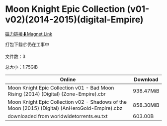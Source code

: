 # Moon Knight Epic Collection (v01-v02)(2014-2015)(digital-Empire)

[磁力链接⬇Magnet Link](magnet:?xt=urn:btih:84e57a1078ba279f86c6bbb743da01f66988edbb&dn=Moon%20Knight%20Epic%20Collection%20%28v01-v02%29%282014-2015%29%28digital-Empire%29)

打包下载📦仍在工事中

文件数：3

总大小：1.75GiB

Online | Download
--- | ---
Moon Knight Epic Collection v01 - Bad Moon Rising (2014) (Digital) (Zone-Empire).cbr | 938.47MiB
Moon Knight Epic Collection v02 - Shadows of the Moon (2015) (Digital) (AnHeroGold-Empire).cbz | 858.30MiB
downloaded from worldwidetorrents.eu.txt | 603.00B